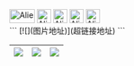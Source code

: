 <div>
<img src="https://cdn.jsdelivr.net/gh/baib-web/img/Android-Emblem.png" alt="Alien Monster" width="45" height="25" />
<img src="https://cdn.jsdelivr.net/gh/baib-web/img/ne6ukkej06t71.png" alt="Alien Monster" width="25" height="25" />
<img src="https://cdn.jsdelivr.net/gh/baib-web/img/Apple%20Store.png" alt="Alien Monster" width="25" height="25" />
<img src="https://cdn.jsdelivr.net/gh/baib-web/img/Finder_Icon_macOS_Big_Sur.png" alt="Alien Monster" width="25" height="25" />
<img src="https://cdn.jsdelivr.net/gh/baib-web/img/OS-Linux-icon.png" alt="Alien Monster" width="25" height="25" />
</div>
```
[![](图片地址)](超链接地址)
```



| ![](https://3acf33aa.telegraph-image-bnz.pages.dev/file/f959f77abb5efafdb3b3b.png) | ![](https://cdn.jsdelivr.net/gh/baib-web/img/Download_on_the_App_Store_Badge.vg.png) | ![](https://cdn.jsdelivr.net/gh/baib-web/img/get-it-on-github.png) |
| ---------------------------------------------------------------------------------- | ------------------------------------------------------------------------------------ | ------------------------------------------------------------------ |


